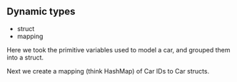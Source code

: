 ## Dynamic types

- struct
- mapping

Here we took the primitive variables used to model a car, and grouped them into a struct.

Next we create a mapping (think HashMap) of Car IDs to Car structs.
